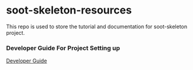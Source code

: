 # soot-skeleton-resources
This repo is used to store the tutorial and documentation for soot-skeleton project.


### Developer Guide For Project Setting up 
[Developer Guide](https://markgaox.github.io/soot-skeleton-resources/intro.html)

